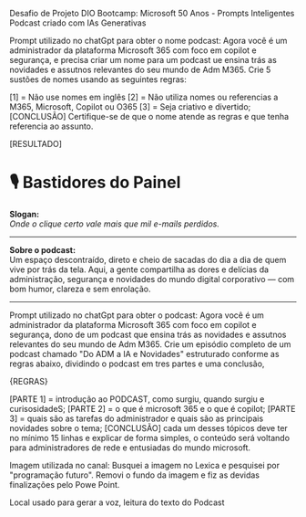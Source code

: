 Desafio de Projeto DIO
Bootcamp: Microsoft 50 Anos - Prompts Inteligentes
Podcast criado com IAs Generativas

Prompt utilizado no chatGpt para obter o nome podcast:
Agora você é um administrador da plataforma Microsoft 365 com foco em copilot e segurança, e precisa criar um nome para um podcast ue ensina trás as novidades e assutnos relevantes do seu mundo de Adm M365. 
Crie 5 sustões de nomes usando as seguintes regras:

[1] = Não use nomes em inglês 
[2] = Não utiliza nomes ou referencias a M365, Microsoft, Copilot ou O365
[3] = Seja criativo e divertido; 
[CONCLUSÃO] Certifique-se de que o nome atende as regras e que tenha referencia ao assunto.

[RESULTADO]
# 🎙️ Bastidores do Painel

**Slogan:**  
*Onde o clique certo vale mais que mil e-mails perdidos.*

---

**Sobre o podcast:**  
Um espaço descontraído, direto e cheio de sacadas do dia a dia de quem vive por trás da tela. Aqui, a gente compartilha as dores e delícias da administração, segurança e novidades do mundo digital corporativo — com bom humor, clareza e sem enrolação.

---


Prompt utilizado no chatGpt para obter o podcast:
Agora você é um administrador da plataforma Microsoft 365 com foco em copilot e segurança, dono de um podcast que ensina trás as novidades e assutnos relevantes do seu mundo de Adm M365. 
Crie um episódio completo de um podcast chamado "Do ADM a IA e Novidades" estruturado conforme as regras abaixo, dividindo o podcast em tres partes e uma conclusão, 

{REGRAS}

[PARTE 1] = introdução ao PODCAST, como surgiu, quando surgiu e curisosidadeS;
[PARTE 2] = o que é microsoft 365 e o que é copilot; 
[PARTE 3] = quais são as tarefas do administrador e quais são as principais novidades sobre o tema; 
[CONCLUSÃO] cada um desses tópicos deve ter no mínimo 15 linhas e explicar de forma simples, o conteúdo será voltando para administradores de rede e entusiadas do mundo microsoft.

Imagem utilizada no canal:
Busquei a imagem no Lexica e pesquisei por "programação futuro". Removi o fundo da imagem e fiz as devidas finalizações pelo Powe Point.

Local usado para gerar a voz, leitura do texto do Podcast
